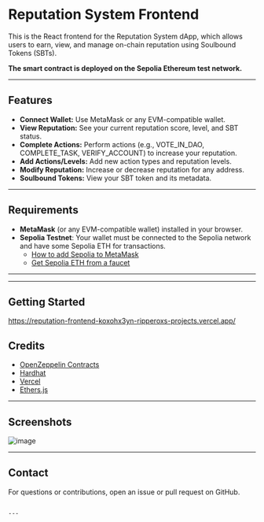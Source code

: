# Reputation System Frontend

This is the React frontend for the Reputation System dApp, which allows users to earn, view, and manage on-chain reputation using Soulbound Tokens (SBTs).

**The smart contract is deployed on the Sepolia Ethereum test network.**

---

## Features

- **Connect Wallet:** Use MetaMask or any EVM-compatible wallet.
- **View Reputation:** See your current reputation score, level, and SBT status.
- **Complete Actions:** Perform actions (e.g., VOTE_IN_DAO, COMPLETE_TASK, VERIFY_ACCOUNT) to increase your reputation.
- **Add Actions/Levels:** Add new action types and reputation levels.
- **Modify Reputation:** Increase or decrease reputation for any address.
- **Soulbound Tokens:** View your SBT token and its metadata.

---

## Requirements

- **MetaMask** (or any EVM-compatible wallet) installed in your browser.
- **Sepolia Testnet**: Your wallet must be connected to the Sepolia network and have some Sepolia ETH for transactions.
  - [How to add Sepolia to MetaMask](https://chainlist.org/chain/11155111)
  - [Get Sepolia ETH from a faucet](https://sepoliafaucet.com/)

---
---

## Getting Started
   https://reputation-frontend-koxohx3yn-ripperoxs-projects.vercel.app/

## Credits

- [OpenZeppelin Contracts](https://github.com/OpenZeppelin/openzeppelin-contracts)
- [Hardhat](https://hardhat.org/)
- [Vercel](https://vercel.com/)
- [Ethers.js](https://docs.ethers.org/)

---

## Screenshots

![image](https://github.com/user-attachments/assets/fe372d4c-ca4a-41a6-8f5e-872950d7747d)


---

## Contact

For questions or contributions, open an issue or pull request on GitHub.
```

---

